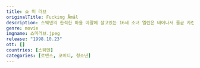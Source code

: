 ```yaml
---
title: 쇼 미 러브
originalTitle: Fucking Åmål
description: 스웨덴의 한적한 마을 아말에 살고있는 16세 소녀 엘린은 태어나서 줄곧 자란 마을에서 하루 빨리 벗어나고 싶어한다. 한편, 1년 전 아말로 이사 온 아그네스는 엘린과 같은 반이지만 친구들로부터 따돌림 당한다. 아그네스는 엘린에 대한 사랑을 속으로 키워가고 그 사실을 알게된 엘린도 아그네스에게 자꾸 끌리게 된다. 소녀들끼리의 갈망과 사랑, 기쁨 등 성장의 코믹하고 고통스런 과정을 색다르게 그린 작품.
genre: movie
imgname: 쇼미러브.jpeg
release: "1998.10.23"
ott: []
countries: [스웨덴]
categories: [로맨스, 코미디, 청소년]
---
```

